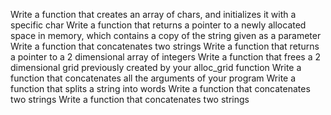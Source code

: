 Write a function that creates an array of chars, and initializes it with a specific char
Write a function that returns a pointer to a newly allocated space in memory, which contains a copy of the string given as a parameter
Write a function that concatenates two strings
Write a function that returns a pointer to a 2 dimensional array of integers
Write a function that frees a 2 dimensional grid previously created by your alloc_grid function
Write a function that concatenates all the arguments of your program
Write a function that splits a string into words
Write a function that concatenates two strings
Write a function that concatenates two strings
